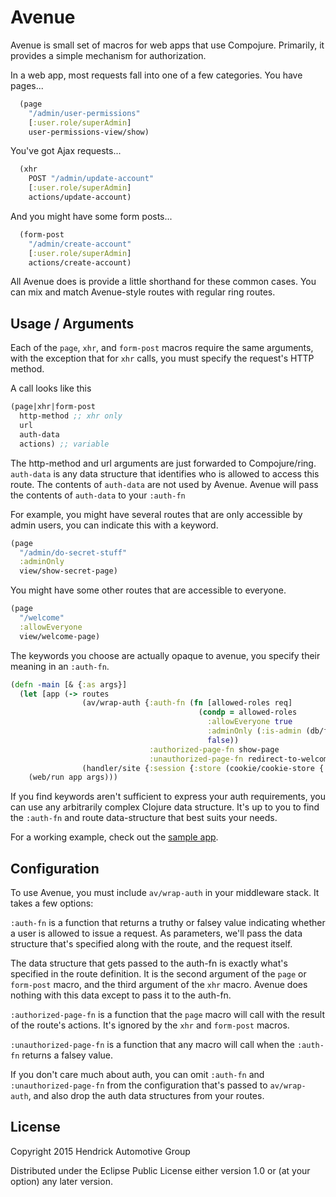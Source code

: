 # Avenue

Avenue is small set of macros for web apps that use Compojure. Primarily, it
provides a simple mechanism for authorization.

In a web app, most requests fall into one of a few categories. You have pages...

```Clojure
  (page
    "/admin/user-permissions"
    [:user.role/superAdmin]
    user-permissions-view/show)
```

You've got Ajax requests...
```Clojure
  (xhr
    POST "/admin/update-account"
    [:user.role/superAdmin]
    actions/update-account)
```

And you might have some form posts...
```Clojure
  (form-post
    "/admin/create-account"
    [:user.role/superAdmin]
    actions/create-account)
```

All Avenue does is provide a little shorthand for these common cases. You can
mix and match Avenue-style routes with regular ring routes.

## Usage / Arguments

Each of the `page`, `xhr`, and `form-post` macros require the same arguments,
with the exception that for `xhr` calls, you must specify the request's HTTP
method.

A call looks like this
```Clojure
(page|xhr|form-post
  http-method ;; xhr only
  url
  auth-data
  actions) ;; variable
```

The http-method and url arguments are just forwarded to Compojure/ring.  `auth-data` is
any data structure that identifies who is allowed to access this route.  The
contents of `auth-data` are not used by Avenue. Avenue will pass the contents
of `auth-data` to your `:auth-fn`

For example, you might have several routes that are only accessible by admin
users, you can indicate this with a keyword.

```Clojure
(page
  "/admin/do-secret-stuff"
  :adminOnly
  view/show-secret-page)
```

You might have some other routes that are accessible to everyone.

```Clojure
(page
  "/welcome"
  :allowEveryone
  view/welcome-page)
```

The keywords you choose are actually opaque to avenue, you specify their meaning in an `:auth-fn`.

```Clojure
(defn -main [& {:as args}]
  (let [app (-> routes
                (av/wrap-auth {:auth-fn (fn [allowed-roles req]
                                          (condp = allowed-roles
                                            :allowEveryone true
                                            :adminOnly (:is-admin (db/find-user (:user-id (:session req))))
                                            false))
                               :authorized-page-fn show-page
                               :unauthorized-page-fn redirect-to-welcome-page})
                (handler/site {:session {:store (cookie/cookie-store {:key "this is a secret"})}}))]
    (web/run app args)))
```

If you find keywords aren't sufficient to express your auth requirements, you
can use any arbitrarily complex Clojure data structure. It's up to you to find
the `:auth-fn` and route data-structure that best suits your needs.

For a working example, check out the [sample app](./sample-app/src/sample_app/core.clj).

## Configuration

To use Avenue, you must include `av/wrap-auth` in your middleware stack. It takes
a few options:

`:auth-fn` is a function that returns a truthy or falsey value indicating
whether a user is allowed to issue a request.  As parameters, we'll pass the data
structure that's specified along with the route, and the request itself.

The data structure that gets passed to the auth-fn is exactly what's specified
in the route definition. It is the second argument of the `page` or `form-post`
macro, and the third argument of the `xhr` macro. Avenue does nothing with this
data except to pass it to the auth-fn.

`:authorized-page-fn` is a function that the `page` macro will call with the
result of the route's actions. It's ignored by the `xhr` and `form-post`
macros.

`:unauthorized-page-fn` is a function that any macro will call when the
`:auth-fn` returns a falsey value.

If you don't care much about auth, you can omit `:auth-fn` and
`:unauthorized-page-fn` from the configuration that's passed to
`av/wrap-auth`, and also drop the auth data structures from your routes.

## License

Copyright 2015 Hendrick Automotive Group

Distributed under the Eclipse Public License either version 1.0 or (at
your option) any later version.

